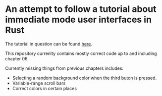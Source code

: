 # An attempt to follow a tutorial about immediate mode user interfaces in Rust

The tutorial in question can be found [here](http://sol.gfxile.net/imgui/).

This repository currenlty contains mostly correct code up to and including chapter 06.

Currently missing things from previous chapters includes:
 * Selecting a random background color when the third buton is pressed.
 * Variable-range scroll bars
 * Correct colors in certain places

